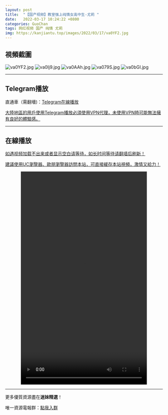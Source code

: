 ```yaml
---
layout: post
title:  "【国产视频】教室强上纯情女高中生-尤莉 "
date:   2022-03-17 10:24:22 +0800
categories: GuoChan
tags: 网红视频 国产 纯情 尤莉
img: https://kanjiantu.top/images/2022/03/17/va0YF2.jpg
---
```



## 視頻截圖

![va0YF2.jpg](https://kanjiantu.top/images/2022/03/17/va0YF2.jpg)
![va0Ij9.jpg](https://kanjiantu.top/images/2022/03/17/va0Ij9.jpg)
![va0AAh.jpg](https://kanjiantu.top/images/2022/03/17/va0AAh.jpg)
![va079S.jpg](https://kanjiantu.top/images/2022/03/17/va079S.jpg)
![va0bGI.jpg](https://kanjiantu.top/images/2022/03/17/va0bGI.jpg)

* * *
## Telegram播放

直通車（需翻墻)：[Telegram在線播放](https://t.me/mimeijingxuan/107)

<u>大陸地區的用戶使用Telegram播放必須使用VPN代理，未使用VPN時可能無法擁有良好的體驗感。</u> 
* * *
## 在線播放
<u>如遇视频加载不出来或者显示空白请等待，如长时间等待请翻墙后刷新！</u>

<u>建議使用UC瀏覽器、歐朋瀏覽器訪問本站，可直接緩存本站視頻，激情又給力！</u>
<center><video src="https://cdn.publer.io/uploads/videos/62449b22db2797794f146ca0/a9213006f85bec9ae77545aa4ee0b30a.mp4" width="80%" height="680px" controls="controls"></video></center>

* * *
更多優質資源盡在**迷妹精選**！

唯一資源電報群：[點我入群](https://t.me/mimeijingxuan)


